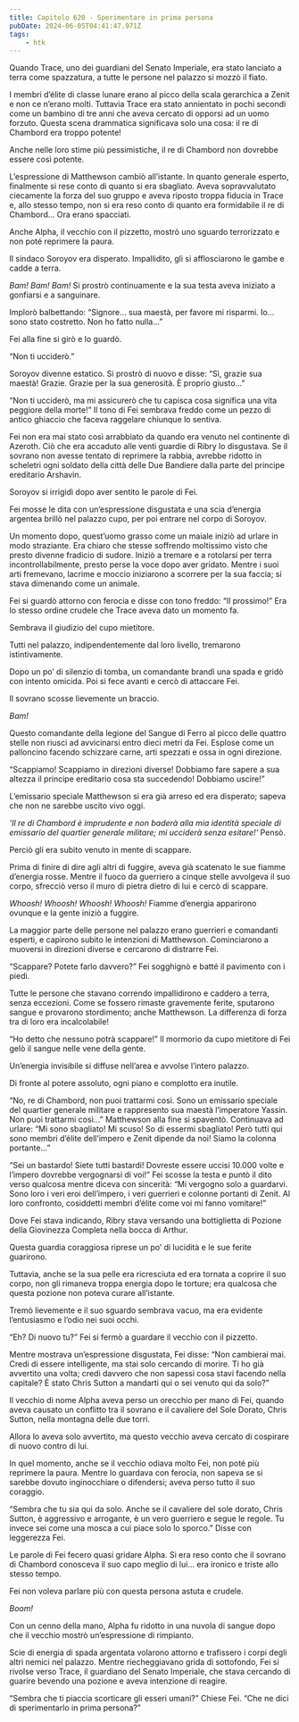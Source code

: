 ```yaml
---
title: Capitolo 620 - Sperimentare in prima persona
pubDate: 2024-06-05T04:41:47.971Z
tags:
    - htk
---
```


Quando Trace, uno dei guardiani del Senato Imperiale, era stato lanciato a terra come spazzatura, a tutte le persone nel palazzo si mozzò il fiato.

I membri d’élite di classe lunare erano al picco della scala gerarchica a Zenit e non ce n’erano molti. Tuttavia Trace era stato annientato in pochi secondi come un bambino di tre anni che aveva cercato di opporsi ad un uomo forzuto. Questa scena drammatica significava solo una cosa: il re di Chambord era troppo potente!

Anche nelle loro stime più pessimistiche, il re di Chambord non dovrebbe essere così potente.

L’espressione di Matthewson cambiò all’istante. In quanto generale esperto, finalmente si rese conto di quanto si era sbagliato. Aveva sopravvalutato ciecamente la forza del suo gruppo e aveva riposto troppa fiducia in Trace e, allo stesso tempo, non si era reso conto di quanto era formidabile il re di Chambord… Ora erano spacciati.

Anche Alpha, il vecchio con il pizzetto, mostrò uno sguardo terrorizzato e non poté reprimere la paura.

Il sindaco Soroyov era disperato. Impallidito, gli si afflosciarono le gambe e cadde a terra.

<em>Bam! Bam! Bam!</em> Si prostrò continuamente e la sua testa aveva iniziato a gonfiarsi e a sanguinare.

Implorò balbettando: “Signore… sua maestà, per favore mi risparmi. Io… sono stato costretto. Non ho fatto nulla…”

Fei alla fine si girò e lo guardò.

“Non ti ucciderò.”

Soroyov divenne estatico. Si prostrò di nuovo e disse: “Sì, grazie sua maestà! Grazie. Grazie per la sua generosità. È proprio giusto…”

“Non ti ucciderò, ma mi assicurerò che tu capisca cosa significa una vita peggiore della morte!” Il tono di Fei sembrava freddo come un pezzo di antico ghiaccio che faceva raggelare chiunque lo sentiva.

Fei non era mai stato così arrabbiato da quando era venuto nel continente di Azeroth. Ciò che era accaduto alle venti guardie di Ribry lo disgustava. Se il sovrano non avesse tentato di reprimere la rabbia, avrebbe ridotto in scheletri ogni soldato della città delle Due Bandiere dalla parte del principe ereditario Arshavin.

Soroyov si irrigidì dopo aver sentito le parole di Fei.

Fei mosse le dita con un’espressione disgustata e una scia d’energia argentea brillò nel palazzo cupo, per poi entrare nel corpo di Soroyov.

Un momento dopo, quest’uomo grasso come un maiale iniziò ad urlare in modo straziante. Era chiaro che stesse soffrendo moltissimo visto che presto divenne fradicio di sudore. Iniziò a tremare e a rotolarsi per terra incontrollabilmente, presto perse la voce dopo aver gridato. Mentre i suoi arti fremevano, lacrime e moccio iniziarono a scorrere per la sua faccia; si stava dimenando come un animale.

Fei si guardò attorno con ferocia e disse con tono freddo: “Il prossimo!” Era lo stesso ordine crudele che Trace aveva dato un momento fa.

Sembrava il giudizio del cupo mietitore.

Tutti nel palazzo, indipendentemente dal loro livello, tremarono istintivamente.

Dopo un po’ di silenzio di tomba, un comandante brandì una spada e gridò con intento omicida. Poi si fece avanti e cercò di attaccare Fei.

Il sovrano scosse lievemente un braccio.

<em>Bam!</em>

Questo comandante della legione del Sangue di Ferro al picco delle quattro stelle non riuscì ad avvicinarsi entro dieci metri da Fei. Esplose come un palloncino facendo schizzare carne, arti spezzati e ossa in ogni direzione.

“Scappiamo! Scappiamo in direzioni diverse! Dobbiamo fare sapere a sua altezza il principe ereditario cosa sta succedendo! Dobbiamo uscire!”

L’emissario speciale Matthewson si era già arreso ed era disperato; sapeva che non ne sarebbe uscito vivo oggi.

<em>’Il re di Chambord è imprudente e non baderà alla mia identità speciale di emissario del quartier generale militare; mi ucciderà senza esitare!’</em> Pensò.

Perciò gli era subito venuto in mente di scappare.

Prima di finire di dire agli altri di fuggire, aveva già scatenato le sue fiamme d’energia rosse. Mentre il fuoco da guerriero a cinque stelle avvolgeva il suo corpo, sfrecciò verso il muro di pietra dietro di lui e cercò di scappare.

<em>Whoosh! Whoosh! Whoosh! Whoosh!</em> Fiamme d’energia apparirono ovunque e la gente iniziò a fuggire.

La maggior parte delle persone nel palazzo erano guerrieri e comandanti esperti, e capirono subito le intenzioni di Matthewson. Cominciarono a muoversi in direzioni diverse e cercarono di distrarre Fei.

“Scappare? Potete farlo davvero?” Fei sogghignò e batté il pavimento con i piedi.

Tutte le persone che stavano correndo impallidirono e caddero a terra, senza eccezioni. Come se fossero rimaste gravemente ferite, sputarono sangue e provarono stordimento; anche Matthewson. La differenza di forza tra di loro era incalcolabile!

“Ho detto che nessuno potrà scappare!” Il mormorio da cupo mietitore di Fei gelò il sangue nelle vene della gente.

Un’energia invisibile si diffuse nell’area e avvolse l’intero palazzo.

Di fronte al potere assoluto, ogni piano e complotto era inutile.

“No, re di Chambord, non puoi trattarmi così. Sono un emissario speciale del quartier generale militare e rappresento sua maestà l’imperatore Yassin. Non puoi trattarmi così…” Matthewson alla fine si spaventò. Continuava ad urlare: “Mi sono sbagliato! Mi scuso! So di essermi sbagliato! Però tutti qui sono membri d’élite dell’impero e Zenit dipende da noi! Siamo la colonna portante…”

“Sei un bastardo! Siete tutti bastardi! Dovreste essere uccisi 10.000 volte e l’impero dovrebbe vergognarsi di voi!” Fei scosse la testa e puntò il dito verso qualcosa mentre diceva con sincerità: “Mi vergogno solo a guardarvi. Sono loro i veri eroi dell’impero, i veri guerrieri e colonne portanti di Zenit. Al loro confronto, cosiddetti membri d’élite come voi mi fanno vomitare!”

Dove Fei stava indicando, Ribry stava versando una bottiglietta di Pozione della Giovinezza Completa nella bocca di Arthur.

Questa guardia coraggiosa riprese un po’ di lucidità e le sue ferite guarirono.

Tuttavia, anche se la sua pelle era ricresciuta ed era tornata a coprire il suo corpo, non gli rimaneva troppa energia dopo le torture; era qualcosa che questa pozione non poteva curare all’istante.

Tremò lievemente e il suo sguardo sembrava vacuo, ma era evidente l’entusiasmo e l’odio nei suoi occhi.

“Eh? Di nuovo tu?” Fei si fermò a guardare il vecchio con il pizzetto.

Mentre mostrava un’espressione disgustata, Fei disse: “Non cambierai mai. Credi di essere intelligente, ma stai solo cercando di morire. Ti ho già avvertito una volta; credi davvero che non sapessi cosa stavi facendo nella capitale? È stato Chris Sutton a mandarti qui o sei venuto qui da solo?”

Il vecchio di nome Alpha aveva perso un orecchio per mano di Fei, quando aveva causato un conflitto tra il sovrano e il cavaliere del Sole Dorato, Chris Sutton, nella montagna delle due torri.

Allora lo aveva solo avvertito, ma questo vecchio aveva cercato di cospirare di nuovo contro di lui.

In quel momento, anche se il vecchio odiava molto Fei, non poté più reprimere la paura. Mentre lo guardava con ferocia, non sapeva se si sarebbe dovuto inginocchiare o difendersi; aveva perso tutto il suo coraggio.

“Sembra che tu sia qui da solo. Anche se il cavaliere del sole dorato, Chris Sutton, è aggressivo e arrogante, è un vero guerriero e segue le regole. Tu invece sei come una mosca a cui piace solo lo sporco.” Disse con leggerezza Fei.

Le parole di Fei fecero quasi gridare Alpha. Si era reso conto che il sovrano di Chambord conosceva il suo capo meglio di lui… era ironico e triste allo stesso tempo.

Fei non voleva parlare più con questa persona astuta e crudele.

<em>Boom!</em>

Con un cenno della mano, Alpha fu ridotto in una nuvola di sangue dopo che il vecchio mostrò un’espressione di rimpianto.

Scie di energia di spada argentata volarono attorno e trafissero i corpi degli altri nemici nel palazzo. Mentre riecheggiavano grida di sottofondo, Fei si rivolse verso Trace, il guardiano del Senato Imperiale, che stava cercando di guarire bevendo una pozione e aveva intenzione di reagire.

“Sembra che ti piaccia scorticare gli esseri umani?” Chiese Fei. “Che ne dici di sperimentarlo in prima persona?”



